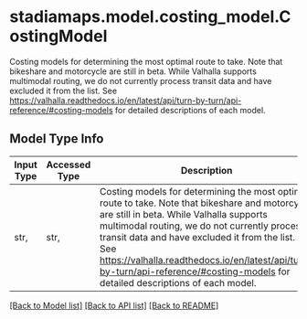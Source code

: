 # stadiamaps.model.costing_model.CostingModel

Costing models for determining the most optimal route to take. Note that bikeshare and motorcycle are still in beta. While Valhalla supports multimodal routing, we do not currently process transit data and have excluded it from the list. See https://valhalla.readthedocs.io/en/latest/api/turn-by-turn/api-reference/#costing-models for detailed descriptions of each model.

## Model Type Info
Input Type | Accessed Type | Description | Notes
------------ | ------------- | ------------- | -------------
str,  | str,  | Costing models for determining the most optimal route to take. Note that bikeshare and motorcycle are still in beta. While Valhalla supports multimodal routing, we do not currently process transit data and have excluded it from the list. See https://valhalla.readthedocs.io/en/latest/api/turn-by-turn/api-reference/#costing-models for detailed descriptions of each model. | must be one of ["auto", "bus", "taxi", "truck", "bicycle", "bikeshare", "motor_scooter", "motorcycle", "pedestrian", ] 

[[Back to Model list]](../../README.md#documentation-for-models) [[Back to API list]](../../README.md#documentation-for-api-endpoints) [[Back to README]](../../README.md)

